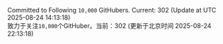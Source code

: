 Committed to Following `10,000` GitHubers. Current: <!-- FOLLOWING_COUNT -->302<!-- FOLLOWING_COUNT --> (Update at UTC <!-- LAST_UPDATED -->2025-08-24 14:13:18<!-- LAST_UPDATED -->)<br>
致力于关注`10,000`个GitHuber。当前：<!-- FOLLOWING_COUNT -->302<!-- FOLLOWING_COUNT --> (更新于北京时间 <!-- LAST_UPDATED_CST -->2025-08-24 22:13:18<!-- LAST_UPDATED_CST -->)
